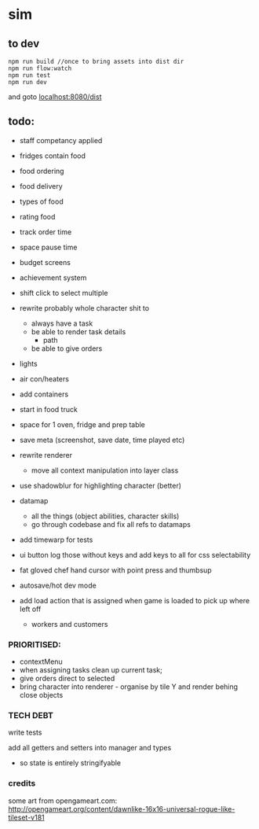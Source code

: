 # sim

## to dev

```
npm run build //once to bring assets into dist dir
npm run flow:watch
npm run test
npm run dev
```
and goto [localhost:8080/dist](http://localhost:8080/dist)


## todo:

 - staff competancy applied
 - fridges contain food
 - food ordering
 - food delivery
 - types of food
 - rating food
 - track order time
 - space pause time
 - budget screens
 - achievement system
 - shift click to select multiple
 - rewrite probably whole character shit to 
    - always have a task
    - be able to render task details
      - path
    - be able to give orders

 - lights 
 - air con/heaters
 - add containers

 - start in food truck
 - space for 1 oven, fridge and prep table
 - save meta (screenshot, save date, time played etc)
 - rewrite renderer
    - move all context manipulation into layer class
 - use shadowblur for highlighting character (better)

 - datamap
   - all the things (object abilities, character skills)
   - go through codebase and fix all refs to datamaps

 - add timewarp for tests

 - ui button log those without keys and add keys to all for css selectability

 - fat gloved chef hand cursor with point press and thumbsup

 - autosave/hot dev mode

 - add load action that is assigned when game is loaded to pick up where left off
    - workers and customers

### PRIORITISED:
 - contextMenu
 - when assigning tasks clean up current task;
 - give orders direct to selected
 - bring character into renderer - organise by tile Y and render behing close objects


### TECH DEBT

write tests

 add all getters and setters into manager and types
  - so state is entirely stringifyable


### credits

some art from opengameart.com:
http://opengameart.org/content/dawnlike-16x16-universal-rogue-like-tileset-v181
